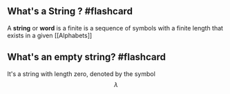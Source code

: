 
## What's a String ? #flashcard 

A **string** or **word** is a finite is a sequence of symbols with a finite length that exists in a given [[Alphabets]] 
<!--ID: 1680999388930-->


## What's an empty string? #flashcard 

It's a string with length zero, denoted by the symbol  $$\lambda$$
<!--ID: 1680999388935-->


